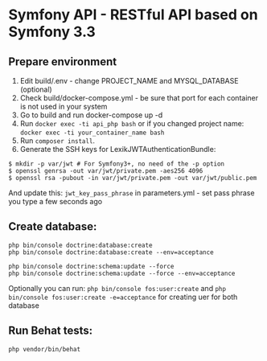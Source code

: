 Symfony API - RESTful API based on Symfony 3.3
=============

## Prepare environment
1. Edit build/.env - change PROJECT_NAME and MYSQL_DATABASE (optional)
2. Check build/docker-compose.yml - be sure that port for each container is not used in your system
3. Go to build and run docker-compose up -d
4. Run `docker exec -ti api_php bash` or if you changed project name: `docker exec -ti your_container_name bash`
5. Run `composer install`.
6. Generate the SSH keys for LexikJWTAuthenticationBundle:

````
$ mkdir -p var/jwt # For Symfony3+, no need of the -p option
$ openssl genrsa -out var/jwt/private.pem -aes256 4096
$ openssl rsa -pubout -in var/jwt/private.pem -out var/jwt/public.pem
````
And update this: ``jwt_key_pass_phrase`` in parameters.yml - set pass phrase you type a few seconds ago

## Create database:
````
php bin/console doctrine:database:create
php bin/console doctrine:database:create --env=acceptance

php bin/console doctrine:schema:update --force
php bin/console doctrine:schema:update --force --env=acceptance
````

Optionally you can run:
`php bin/console fos:user:create` and `php bin/console fos:user:create -e=acceptance` for creating uer for both database

## Run Behat tests:
`php vendor/bin/behat`